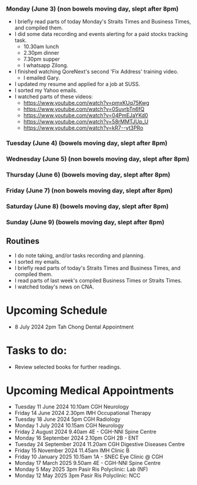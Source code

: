 ### Monday (June 3) (non bowels moving day, slept after 8pm)
- I briefly read parts of today Monday's Straits Times and Business Times, and compiled them.
- I did some data recording and events alerting for a paid stocks tracking task.
    - 10.30am lunch
    - 2.30pm dinner
    - 7.30pm supper
    - I whatsapp Zilong.
- I finished watching QoreNext's second 'Fix Address' training video.
    - I emailed Gary.
- I updated my resume and applied for a job at SUSS.
- I sorted my Yahoo emails.
- I watched parts of these videos:
    - https://www.youtube.com/watch?v=pmxKUq75Kwg
    - https://www.youtube.com/watch?v=0SuvrbTn6fQ
    - https://www.youtube.com/watch?v=04PmEJaYKd0
    - https://www.youtube.com/watch?v=58rMMTJUp_U
    - https://www.youtube.com/watch?v=kR7--yt3PRo

### Tuesday (June 4) (bowels moving day, slept after 8pm)


### Wednesday (June 5) (non bowels moving day, slept after 8pm)


### Thursday (June 6) (bowels moving day, slept after 8pm)


### Friday (June 7) (non bowels moving day, slept after 8pm)


### Saturday (June 8) (bowels moving day, slept after 8pm)


### Sunday (June 9) (bowels moving day, slept after 8pm)




## Routines
- I do note taking, and/or tasks recording and planning.
- I sorted my emails.
- I briefly read parts of today's Straits Times and Business Times, and compiled them.
- I read parts of last week's compiled Business Times or Straits Times.
- I watched today's news on CNA.

# Upcoming Schedule
- 8 July 2024 2pm Tah Chong Dental Appointment

# Tasks to do:
- Review selected books for further readings.

# Upcoming Medical Appointments
- Tuesday 11 June 2024 10.10am CGH Neurology
- Friday 14 June 2024 2.30pm IMH Occupational Therapy
- Tuesday 18 June 2024 5pm CGH Radiology
- Monday 1 July 2024 10.15am CGH Neurology
- Friday 2 August 2024 9.40am 4E - CGH-NNI Spine Centre
- Monday 16 September 2024 2.10pm CGH 2B - ENT
- Tuesday 24 September 2024 11.20am CGH Digestive Diseases Centre
- Friday 15 November 2024 11.45am IMH Clinic B
- Friday 10 January 2025 10.15am 1A - SNEC Eye Clinic @ CGH
- Monday 17 March 2025 9.50am 4E - CGH-NNI Spine Centre
- Monday 5 May 2025 3pm Pasir Ris Polyclinic: Lab (NF)
- Monday 12 May 2025 3pm Pasir Ris Polyclinic: NCC

